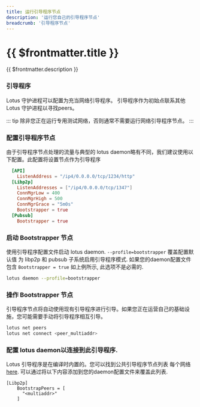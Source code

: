 ```yaml
---
title: 运行引导程序节点
description: '运行您自己的引导程序节点'
breadcrumb: '引导程序节点'
---
```


# {{ $frontmatter.title }}

{{ $frontmatter.description }}

### 引导程序

Lotus 守护进程可以配置为充当网络引导程序。 引导程序作为初始点联系其他 Lotus 守护进程以寻找peers。

::: tip
除非您正在运行专用测试网络，否则通常不需要运行网络引导程序节点。
:::

### 配置引导程序节点

由于引导程序节点处理的流量与典型的 lotus daemon略有不同，我们建议使用以下配置。此配置将设置节点作为引导程序 

```toml
  [API]
    ListenAddress = "/ip4/0.0.0.0/tcp/1234/http"
  [Libp2p]
    ListenAddresses = ["/ip4/0.0.0.0/tcp/1347"]
    ConnMgrLow = 400
    ConnMgrHigh = 500
    ConnMgrGrace = "5m0s"
    Bootstrapper = true
  [Pubsub]
    Bootstrapper = true 

```

### 启动 Bootstrapper 节点

使用引导程序配置文件启动 lotus daemon. `--profile=bootstrapper` 覆盖配置默认值
为 libp2p 和 pubsub 子系统启用引导程序模式. 如果您的daemon配置文件包含 `Bootstrapper = true` 如上例所示, 此选项不是必需的.

```bash
lotus daemon --profile=bootstrapper
```

### 操作 Bootstrapper 节点
引导程序节点将自动使用现有引导程序进行引导。如果您正在运营自己的基础设施，您可能需要手动将引导程序相互引导。

```bash
lotus net peers
lotus net connect <peer_multiaddr>
```

### 配置 lotus daemon以连接到此引导程序.

Lotus 引导程序是在编译时内置的。您可以找到公共引导程序节点列表
每个网络 [here](https://github.com/filecoin-project/lotus/tree/master/build/bootstrap). 可以通过将以下内容添加到您的daemon配置文件来覆盖此列表.


```
[Libp2p]
    BootstrapPeers = [
      "<multiaddr>"
    ]
```
